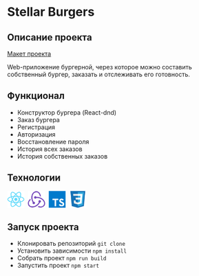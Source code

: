 # Stellar Burgers

## Описание проекта

[Макет проекта](https://www.figma.com/file/ocw9a6hNGeAejl4F3G9fp8/React-_-%D0%9F%D1%80%D0%BE%D0%B5%D0%BA%D1%82%D0%BD%D1%8B%D0%B5-%D0%B7%D0%B0%D0%B4%D0%B0%D1%87%D0%B8-(3-%D0%BC%D0%B5%D1%81%D1%8F%D1%86%D0%B0)_external_link?node-id=0%3A1&t=5smGm9LHbvCpwSUY-1)

Web-приложение бургерной, через которое можно составить собственный бургер, заказать и отслеживать его готовность.

## Функционал

- Конструктор бургера (React-dnd)
- Заказ бургера
- Регистрация
- Авторизация
- Восстановление пароля
- История всех заказов
- История собственных заказов

## Технологии

<img src="https://github.com/devicons/devicon/blob/master/icons/react/react-original.svg" width="40" height="40"/>&nbsp; 
<img src="https://github.com/devicons/devicon/blob/master/icons/redux/redux-original.svg" width="40" height="40"/>&nbsp; 
<img src="https://github.com/devicons/devicon/blob/master/icons/typescript/typescript-original.svg" width="40" height="40"/>&nbsp;
<img src="https://github.com/devicons/devicon/blob/master/icons/css3/css3-original.svg" width="40" height="40"/>&nbsp;

## Запуск проекта

- Клонировать репозиторий ```git clone```
- Установить зависимости ```npm install```
- Собрать проект ```npm run build```
- Запустить проект ```npm start```
